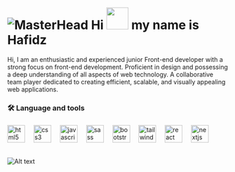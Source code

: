 ![MasterHead](https://user-images.githubusercontent.com/10498744/210012254-234538ff-d198-48aa-8964-37e6fd45d227.gif)
Hi <img src="https://cultofthepartyparrot.com/parrots/hd/laptop_parrot.gif" width="50" height="50"/> my name is Hafidz
========================


Hi, I am an enthusiastic and experienced junior Front-end developer with a strong focus on front-end development. Proficient in design and possessing a deep understanding of all aspects of web technology. A collaborative team player dedicated to creating efficient, scalable, and visually appealing web applications. <br>


<h3 align="left">🛠 Language and tools</h3>

###

<div align="left">
  <img src="https://cdn.jsdelivr.net/gh/devicons/devicon/icons/html5/html5-original.svg" height="40" alt="html5 logo"  />
  <img width="12" />
  <img src="https://cdn.jsdelivr.net/gh/devicons/devicon/icons/css3/css3-original.svg" height="40" alt="css3 logo"  />
  <img width="12" />
  <img src="https://cdn.jsdelivr.net/gh/devicons/devicon/icons/javascript/javascript-original.svg" height="40" alt="javascript logo"  />
  <img width="12" />
  <img src="https://cdn.jsdelivr.net/gh/devicons/devicon/icons/sass/sass-original.svg" height="40" alt="sass logo"  />
  <img width="12" />
  <img src="https://cdn.jsdelivr.net/gh/devicons/devicon/icons/bootstrap/bootstrap-original.svg" height="40" alt="bootstrap logo"  />
  <img width="12" />
  <img src="https://skillicons.dev/icons?i=tailwind" height="40" alt="tailwindcss logo"  />
  <img width="12" />
  <img src="https://cdn.jsdelivr.net/gh/devicons/devicon/icons/react/react-original.svg" height="40" alt="react logo"  />
  <img width="12" />
  <img src="https://cdn.jsdelivr.net/gh/devicons/devicon/icons/nextjs/nextjs-original.svg" height="40" alt="nextjs logo"  />
</div>
<!-- <img src="https://user-images.githubusercontent.com/74038190/226127923-0e8b7792-7b3c-462b-951b-63c96ba1a5af.gif" > -->

<br>

![Alt text](https://spotify-recently-played-readme.vercel.app/api?user=31xwl6xjcsp22q6ydh6raxjnpedi&unique={true|1|on|yes})

###
